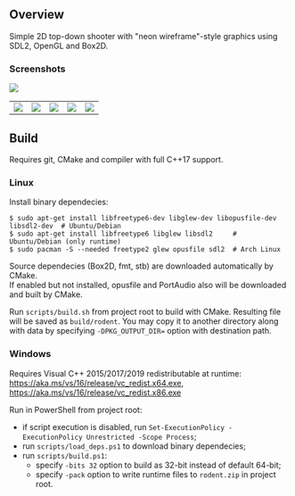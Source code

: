## Overview

Simple 2D top-down shooter with "neon wireframe"-style graphics using SDL2, OpenGL and Box2D.

### Screenshots

![](../screenshots/1.gif)

<table frame="void">
  <tr><td><img src="../screenshots/1.png?raw=true" /></td>
  <td><img src="../screenshots/2.png?raw=true" /></td>
  <td><img src="../screenshots/3.png?raw=true" /></td>
  <td><img src="../screenshots/4.png?raw=true" /></td>
  <td><img src="../screenshots/5.png?raw=true" /></td>
  </tr>
</table>

## Build

Requires git, CMake and compiler with full C++17 support.

### Linux

Install binary dependecies:

	$ sudo apt-get install libfreetype6-dev libglew-dev libopusfile-dev libsdl2-dev  # Ubuntu/Debian
	$ sudo apt-get install libfreetype6 libglew libsdl2     # Ubuntu/Debian (only runtime)
	$ sudo pacman -S --needed freetype2 glew opusfile sdl2  # Arch Linux

Source dependecies (Box2D, fmt, stb) are downloaded automatically by CMake.  
If enabled but not installed, opusfile and PortAudio also will be downloaded and built by CMake.

Run `scripts/build.sh` from project root to build with CMake.
Resulting file will be saved as `build/rodent`.
You may copy it to another directory along with data by specifying `-DPKG_OUTPUT_DIR=` option
with destination path.

### Windows

Requires Visual C++ 2015/2017/2019 redistributable at runtime:
	https://aka.ms/vs/16/release/vc_redist.x64.exe, 
	https://aka.ms/vs/16/release/vc_redist.x86.exe

Run in PowerShell from project root:
* if script execution is disabled, run `Set-ExecutionPolicy -ExecutionPolicy Unrestricted -Scope Process`;
* run `scripts/load_deps.ps1` to download binary dependecies;
* run `scripts/build.ps1`:
  * specify `-bits 32` option to build as 32-bit instead of default 64-bit;
  * specify `-pack` option to write runtime files to `rodent.zip` in project root.

